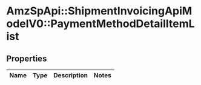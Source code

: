 # AmzSpApi::ShipmentInvoicingApiModelV0::PaymentMethodDetailItemList

## Properties
Name | Type | Description | Notes
------------ | ------------- | ------------- | -------------


